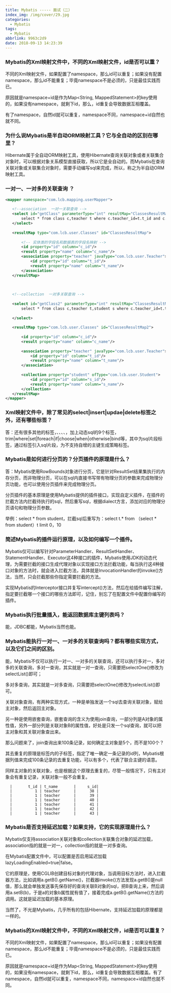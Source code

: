 ```yaml
---
title: Mybatis ----- 面试（二）
index_img: /img/cover/29.jpg
categories:
  - Mybatis
tags:
  - Mybatis
abbrlink: 9963c2d9
date: 2018-09-13 14:23:39
---
```

### Mybatis的Xml映射文件中，不同的Xml映射文件，id是否可以重？
不同的Xml映射文件，如果配置了namespace，那么id可以重复；如果没有配置namespace，那么id不能重复；毕竟namespace不是必须的，只是最佳实践而已。

原因就是namespace+id是作为Map<String, MappedStatement>的key使用的，如果没有namespace，就剩下id，那么，id重复会导致数据互相覆盖。

有了namespace，自然id就可以重复，namespace不同，namespace+id自然也就不同。

### 为什么说Mybatis是半自动ORM映射工具？它与全自动的区别在哪里？
Hibernate属于全自动ORM映射工具，使用Hibernate查询关联对象或者关联集合对象时，可以根据对象关系模型直接获取，所以它是全自动的。而Mybatis在查询关联对象或关联集合对象时，需要手动编写sql来完成，所以，称之为半自动ORM映射工具。

### 一对一、一对多的关联查询 ？
```xml
<mapper namespace="com.lcb.mapping.userMapper">  
 
   <!--association  一对一关联查询 -->  
   <select id="getClass" parameterType="int" resultMap="ClassesResultMap">  
       select * from class c,teacher t where c.teacher_id=t.t_id and c.c_id=#{id}  
   </select>  
 
   <resultMap type="com.lcb.user.Classes" id="ClassesResultMap">  
       
       <!-- 实体类的字段名和数据表的字段名映射 -->  
       <id property="id" column="c_id"/>  
       <result property="name" column="c_name"/>  
       <association property="teacher" javaType="com.lcb.user.Teacher">  
           <id property="id" column="t_id"/>  
           <result property="name" column="t_name"/>  
       </association>  
   </resultMap>  
 
 
 
   <!--collection  一对多关联查询 -->  
 
   <select id="getClass2" parameterType="int" resultMap="ClassesResultMap2">  
       select * from class c,teacher t,student s where c.teacher_id=t.t_id and c.c_id=s.class_id and c.c_id=#{id}  
 
   </select>  
 
   <resultMap type="com.lcb.user.Classes" id="ClassesResultMap2">  
 
       <id property="id" column="c_id"/>  
       <result property="name" column="c_name"/>  
 
       <association property="teacher" javaType="com.lcb.user.Teacher">  
           <id property="id" column="t_id"/>  
           <result property="name" column="t_name"/>  
       </association>  
       
       <collection property="student" ofType="com.lcb.user.Student">  
           <id property="id" column="s_id"/>  
           <result property="name" column="s_name"/>  
       </collection>  
   </resultMap>  
</mapper>
```

### Xml映射文件中，除了常见的select|insert|updae|delete标签之外，还有哪些标签？

答：还有很多其他的标签，<resultMap>、<parameterMap>、<sql>、<include>、<selectKey>，加上动态sql的9个标签，trim|where|set|foreach|if|choose|when|otherwise|bind等，其中<sql>为sql片段标签，通过<include>标签引入sql片段，<selectKey>为不支持自增的主键生成策略标签。

### Mybatis是如何进行分页的？分页插件的原理是什么？
答：Mybatis使用RowBounds对象进行分页，它是针对ResultSet结果集执行的内存分页，而非物理分页，可以在sql内直接书写带有物理分页的参数来完成物理分页功能，也可以使用分页插件来完成物理分页。

分页插件的基本原理是使用Mybatis提供的插件接口，实现自定义插件，在插件的拦截方法内拦截待执行的sql，然后重写sql，根据dialect方言，添加对应的物理分页语句和物理分页参数。

举例：select * from student，拦截sql后重写为：select t.* from （select * from student）t limit 0，10

### 简述Mybatis的插件运行原理，以及如何编写一个插件。
Mybatis仅可以编写针对ParameterHandler、ResultSetHandler、StatementHandler、Executor这4种接口的插件，Mybatis使用JDK的动态代理，为需要拦截的接口生成代理对象以实现接口方法拦截功能，每当执行这4种接口对象的方法时，就会进入拦截方法，具体就是InvocationHandler的invoke()方法，当然，只会拦截那些你指定需要拦截的方法。

实现Mybatis的Interceptor接口并复写intercept()方法，然后在给插件编写注解，指定要拦截哪一个接口的哪些方法即可，记住，别忘了在配置文件中配置你编写的插件。

### Mybatis执行批量插入，能返回数据库主键列表吗？
能，JDBC都能，Mybatis当然也能。

### Mybatis能执行一对一、一对多的关联查询吗？都有哪些实现方式，以及它们之间的区别。
能，Mybatis不仅可以执行一对一、一对多的关联查询，还可以执行多对一，多对多的关联查询，多对一查询，其实就是一对一查询，只需要把selectOne()修改为selectList()即可；

多对多查询，其实就是一对多查询，只需要把selectOne()修改为selectList()即可。

关联对象查询，有两种实现方式，一种是单独发送一个sql去查询关联对象，赋给主对象，然后返回主对象。

另一种是使用嵌套查询，嵌套查询的含义为使用join查询，一部分列是A对象的属性值，另外一部分列是关联对象B的属性值，好处是只发一个sql查询，就可以把主对象和其关联对象查出来。

那么问题来了，join查询出来100条记录，如何确定主对象是5个，而不是100个？

其去重复的原理是<resultMap>标签内的<id>子标签，指定了唯一确定一条记录的id列，Mybatis根据<id>列值来完成100条记录的去重复功能，<id>可以有多个，代表了联合主键的语意。

同样主对象的关联对象，也是根据这个原理去重复的，尽管一般情况下，只有主对象会有重复记录，关联对象一般不会重复。

      |       t_id | t_name       |     s_id|
      |          1 | teacher      |      38 |
      |          1 | teacher      |      39 |
      |          1 | teacher      |      40 |
      |          1 | teacher      |      41 |
      |          1 | teacher      |      42 |
      |          1 | teacher      |      43 |

### Mybatis是否支持延迟加载？如果支持，它的实现原理是什么？
Mybatis仅支持association关联对象和collection关联集合对象的延迟加载，association指的就是一对一，collection指的就是一对多查询。

在Mybatis配置文件中，可以配置是否启用延迟加载lazyLoadingEnabled=true|false。

它的原理是，使用CGLIB创建目标对象的代理对象，当调用目标方法时，进入拦截器方法，比如调用a.getB().getName()，拦截器invoke()方法发现a.getB()是null值，那么就会单独发送事先保存好的查询关联B对象的sql，把B查询上来，然后调用a.setB(b)，于是a的对象b属性就有值了，接着完成a.getB().getName()方法的调用。这就是延迟加载的基本原理。

当然了，不光是Mybatis，几乎所有的包括Hibernate，支持延迟加载的原理都是一样的。

### Mybatis的Xml映射文件中，不同的Xml映射文件，id是否可以重复？
不同的Xml映射文件，如果配置了namespace，那么id可以重复；如果没有配置namespace，那么id不能重复；毕竟namespace不是必须的，只是最佳实践而已。

原因就是namespace+id是作为Map<String, MappedStatement>的key使用的，如果没有namespace，就剩下id，那么，id重复会导致数据互相覆盖。有了namespace，自然id就可以重复，namespace不同，namespace+id自然也就不同。